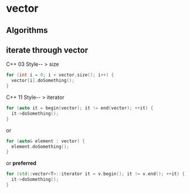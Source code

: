 # vector

## Algorithms

## iterate through vector

C++ 03 Style-- > size

```cpp
for (int i = 0; i < vector.size(); i++) {
  vector[i].doSomething();
}
```

C++ 11 Style-- > iterator

```cpp
for (auto it = begin(vector); it != end(vector); ++it) {
  it->doSomething();
}
```

or

```cpp
for (auto& element : vector) {
  element.doSomething();
}
```

or **preferred**

```cpp
for (std::vector<T>::iterator it = v.begin(); it != v.end(); ++it) {
  it->doSomething();
}
```
